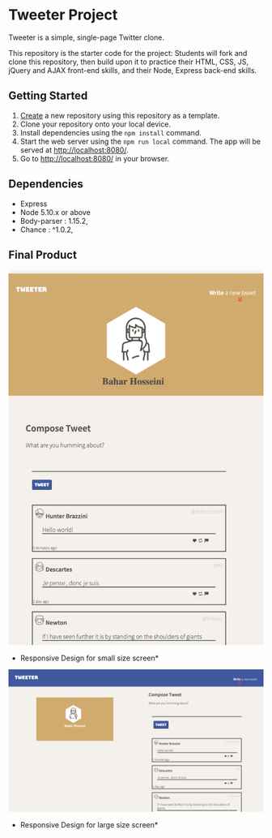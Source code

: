 # Tweeter Project

Tweeter is a simple, single-page Twitter clone.

This repository is the starter code for the project: Students will fork and clone this repository, then build upon it to practice their HTML, CSS, JS, jQuery and AJAX front-end skills, and their Node, Express back-end skills.

## Getting Started

1. [Create](https://docs.github.com/en/repositories/creating-and-managing-repositories/creating-a-repository-from-a-template) a new repository using this repository as a template.
2. Clone your repository onto your local device.
3. Install dependencies using the `npm install` command.
3. Start the web server using the `npm run local` command. The app will be served at <http://localhost:8080/>.
4. Go to <http://localhost:8080/> in your browser.

## Dependencies

- Express
- Node 5.10.x or above
- Body-parser : 1.15.2,
- Chance : ^1.0.2,
  


## Final Product

!["Screenshot of URLs page"](https://github.com/bahar-hosseini/tweeter/blob/master/docs/Dimensions-Ipad-Air%20.png)
* Responsive Design for small size screen*

!["Screenshot of register page"](https://github.com/bahar-hosseini/tweeter/blob/master/docs/1024-1280.png)
* Responsive Design for large size screen*